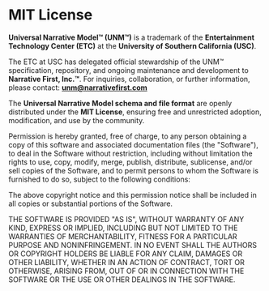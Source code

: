 # MIT License  

**Universal Narrative Model™ (UNM™)** is a trademark of the **Entertainment Technology Center (ETC)** at the **University of Southern California (USC)**.

The ETC at USC has delegated official stewardship of the UNM™ specification, repository, and ongoing maintenance and development to **Narrative First, Inc.™**. For inquiries, collaboration, or further information, please contact:  **unm@narrativefirst.com**

The **Universal Narrative Model schema and file format** are openly distributed under the **MIT License**, ensuring free and unrestricted adoption, modification, and use by the community.

Permission is hereby granted, free of charge, to any person obtaining a copy of this software and associated documentation files (the "Software"), to deal in the Software without restriction, including without limitation the rights to use, copy, modify, merge, publish, distribute, sublicense, and/or sell copies of the Software, and to permit persons to whom the Software is furnished to do so, subject to the following conditions:  

The above copyright notice and this permission notice shall be included in all copies or substantial portions of the Software.  

THE SOFTWARE IS PROVIDED "AS IS", WITHOUT WARRANTY OF ANY KIND, EXPRESS OR IMPLIED, INCLUDING BUT NOT LIMITED TO THE WARRANTIES OF MERCHANTABILITY, FITNESS FOR A PARTICULAR PURPOSE AND NONINFRINGEMENT. IN NO EVENT SHALL THE AUTHORS OR COPYRIGHT HOLDERS BE LIABLE FOR ANY CLAIM, DAMAGES OR OTHER LIABILITY, WHETHER IN AN ACTION OF CONTRACT, TORT OR OTHERWISE, ARISING FROM, OUT OF OR IN CONNECTION WITH THE SOFTWARE OR THE USE OR OTHER DEALINGS IN THE SOFTWARE.  